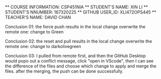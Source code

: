 ** COURSE INFORMATION: CSP451NIA 
** STUDENT'S NAME: XIN LI 
** STUDENT'S NNUMBER: 167320225 
** GITHUB USER_ID: XLI472OPS445 
** TEACHER'S NAME: DAVID CHAN 

Conclusion 01: the force push results in the local change overwrite the remote one: change to Green 

Conclusion 02: the reset and pull results in the local change overwrite the remote one: change to darkolivegreen

Conclusion 03: I pulled from remote first, and then the GitHub Desktop would popo out a conflict message, click "open in VScode", then I can see the difference of the files and choose which change to apply and merge the files. after the merging, the push can be done successfully.